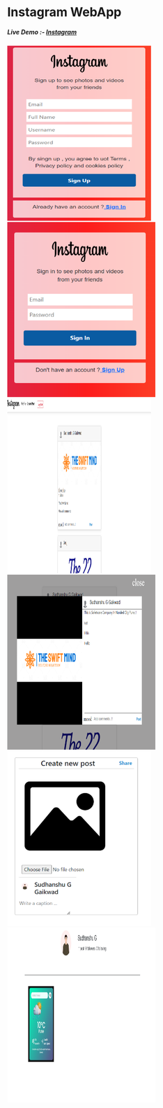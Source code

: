 
<h1>Instagram WebApp</h1>
<h5>Live Demo :- <a href="https://weather-app-9xwb.onrender.com">Instagram</a></h5>



<img src="https://github.com/sudhanshu1313/Instagramclone/blob/main/insta01.png" alt="Shopping Mart 1" width="330" height="400px">
<img src="https://github.com/sudhanshu1313/Instagramclone/blob/main/insta02.png" alt="Shopping Mart 2" width="340" height="400px">

<img src="https://github.com/sudhanshu1313/Instagramclone/blob/main/insta03.png" alt="Shopping Mart 1" width="330" height="400px">
<img src="https://github.com/sudhanshu1313/Instagramclone/blob/main/insta04.png" alt="Shopping Mart 2" width="340" height="400px">


<img src="https://github.com/sudhanshu1313/Instagramclone/blob/main/insta05.png" alt="Shopping Mart 1" width="330" height="400px">
<img src="https://github.com/sudhanshu1313/Instagramclone/blob/main/insta06.png" alt="Shopping Mart 2" width="340" height="400px">
